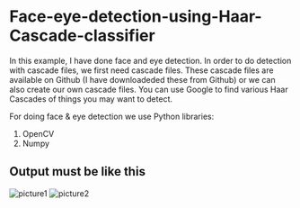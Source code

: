 # Face-eye-detection-using-Haar-Cascade-classifier

In this example, I have done face and eye detection. In order to do detection with cascade files, we first need cascade files. These cascade files are available on Github (I have downloadeded these from Github) or we can also create our own cascade files. You can use Google to find various Haar Cascades of things you may want to detect.

For doing face & eye detection we use Python libraries:
1) OpenCV
2) Numpy

Output must be like this
-------------------------
![picture1](https://user-images.githubusercontent.com/25435330/43310174-7e43a550-91a4-11e8-8a4c-55747908ea92.png)
![picture2](https://user-images.githubusercontent.com/25435330/42988012-b9148aaa-8c18-11e8-9db2-911589a4293e.png)

